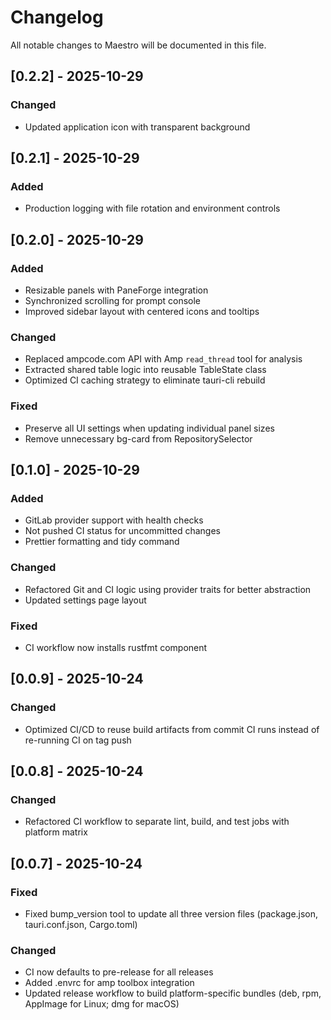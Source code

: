 # Changelog

All notable changes to Maestro will be documented in this file.

## [0.2.2] - 2025-10-29

### Changed

- Updated application icon with transparent background

## [0.2.1] - 2025-10-29

### Added

- Production logging with file rotation and environment controls

## [0.2.0] - 2025-10-29

### Added

- Resizable panels with PaneForge integration
- Synchronized scrolling for prompt console
- Improved sidebar layout with centered icons and tooltips

### Changed

- Replaced ampcode.com API with Amp `read_thread` tool for analysis
- Extracted shared table logic into reusable TableState class
- Optimized CI caching strategy to eliminate tauri-cli rebuild

### Fixed

- Preserve all UI settings when updating individual panel sizes
- Remove unnecessary bg-card from RepositorySelector

## [0.1.0] - 2025-10-29

### Added

- GitLab provider support with health checks
- Not pushed CI status for uncommitted changes
- Prettier formatting and tidy command

### Changed

- Refactored Git and CI logic using provider traits for better abstraction
- Updated settings page layout

### Fixed

- CI workflow now installs rustfmt component

## [0.0.9] - 2025-10-24

### Changed

- Optimized CI/CD to reuse build artifacts from commit CI runs instead of re-running CI on tag push

## [0.0.8] - 2025-10-24

### Changed

- Refactored CI workflow to separate lint, build, and test jobs with platform matrix

## [0.0.7] - 2025-10-24

### Fixed

- Fixed bump_version tool to update all three version files (package.json, tauri.conf.json, Cargo.toml)

### Changed

- CI now defaults to pre-release for all releases
- Added .envrc for amp toolbox integration
- Updated release workflow to build platform-specific bundles (deb, rpm, AppImage for Linux; dmg for macOS)
